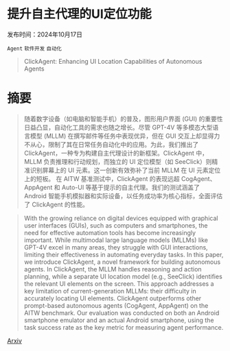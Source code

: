 # 提升自主代理的UI定位功能

发布时间：2024年10月17日

`Agent` `软件开发` `自动化`

> ClickAgent: Enhancing UI Location Capabilities of Autonomous Agents

# 摘要

> 随着数字设备（如电脑和智能手机）的普及，图形用户界面 (GUI) 的重要性日益凸显，自动化工具的需求也随之增长。尽管 GPT-4V 等多模态大型语言模型 (MLLM) 在撰写邮件等任务中表现优异，但在 GUI 交互上却显得力不从心，限制了其在日常任务自动化中的应用。为此，我们推出了 ClickAgent，一种专为构建自主代理设计的新框架。ClickAgent 中，MLLM 负责推理和行动规划，而独立的 UI 定位模型（如 SeeClick）则精准识别屏幕上的 UI 元素。这一创新有效弥补了当前 MLLM 在 UI 元素定位上的短板。  在 AITW 基准测试中，ClickAgent 的表现远超 CogAgent、AppAgent 和 Auto-UI 等基于提示的自主代理。我们的测试涵盖了 Android 智能手机模拟器和实际设备，以任务成功率为核心指标，全面评估了 ClickAgent 的性能。

> With the growing reliance on digital devices equipped with graphical user interfaces (GUIs), such as computers and smartphones, the need for effective automation tools has become increasingly important. While multimodal large language models (MLLMs) like GPT-4V excel in many areas, they struggle with GUI interactions, limiting their effectiveness in automating everyday tasks. In this paper, we introduce ClickAgent, a novel framework for building autonomous agents. In ClickAgent, the MLLM handles reasoning and action planning, while a separate UI location model (e.g., SeeClick) identifies the relevant UI elements on the screen. This approach addresses a key limitation of current-generation MLLMs: their difficulty in accurately locating UI elements. ClickAgent outperforms other prompt-based autonomous agents (CogAgent, AppAgent) on the AITW benchmark. Our evaluation was conducted on both an Android smartphone emulator and an actual Android smartphone, using the task success rate as the key metric for measuring agent performance.

[Arxiv](https://arxiv.org/abs/2410.11872)